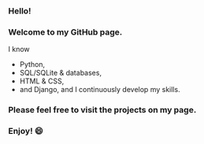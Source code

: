 ### **Hello!**

### Welcome to my GitHub page. 
I know 
* Python, 
* SQL/SQLite & databases, 
* HTML & CSS, 
* and Django, 
and I continuously develop my skills.

### Please feel free to visit the projects on my page.

### Enjoy! :smile:
